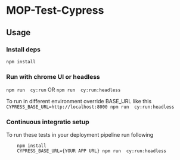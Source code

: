 # MOP-Test-Cypress

## Usage

### Install deps
`npm install`
### Run with chrome UI or headless
`npm run  cy:run` OR `npm run  cy:run:headless`

To run in different environment override BASE_URL like this
`CYPRESS_BASE_URL=http://localhost:8000 npm run  cy:run:headless`

### Continuous integratio setup

To run these tests in your deployment pipeline run following
```
    npm install
    CYPRESS_BASE_URL={YOUR APP URL} npm run  cy:run:headless
```